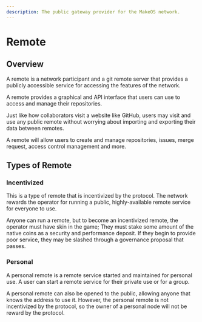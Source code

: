 ```yaml
---
description: The public gateway provider for the MakeOS network.
---
```


# Remote

## Overview

A remote is a network participant and a git remote server that provides a publicly accessible service for accessing the features of the network. 

A remote provides a graphical and API interface that users can use to access and manage their repositories. 

Just like how collaborators visit a website like GitHub, users may visit and use any public remote without worrying about importing and exporting their data between remotes.  

A remote will allow users to create and manage repositories, issues, merge request, access control management and more.

## Types of Remote

### **Incentivized** 

This is a type of remote that is incentivized by the protocol. The network rewards the operator for running a public, highly-available remote service for everyone to use. 

Anyone can run a remote, but to become an incentivized remote, the operator must have skin in the game; They must stake some amount of the native coins as a security and performance deposit. If they begin to provide poor service, they may be slashed through a governance proposal that passes. 

### Personal

A personal remote is a remote service started and maintained for personal use. A user can start a remote service for their private use or for a group. 

A personal remote can also be opened to the public, allowing anyone that knows the address to use it. However, the personal remote is not incentivized by the protocol, so the owner of a personal node will not be reward by the protocol.

